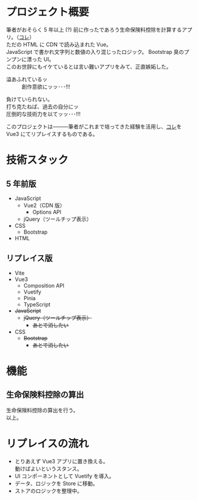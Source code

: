 # プロジェクト概要

筆者がおそらく 5 年以上 (?) 前に作ったであろう生命保険料控除を計算するアプリ。（[コレ](https://github.com/naoki-funawatari/nenmatsu/blob/main/index.html)）  
ただの HTML に CDN で読み込まれた Vue。  
JavaScript で書かれ文字列と数値の入り混じったロジック。
Bootstrap 臭のプンプンに漂った UI。  
このお世辞にもイケているとは言い難いアプリをみて、正直嫉妬した。

溢あふれているッ  
　　　創作意欲にッッ･･･!!!

負けていられない。  
打ち克たねば、過去の自分にッ  
圧倒的な技術力を以てッッ･･･!!!

このプロジェクトは―――筆者がこれまで培ってきた経験を活用し、[コレ](https://github.com/naoki-funawatari/nenmatsu/blob/main/index.html)を Vue3 にてリプレイスするものである。

# 技術スタック

## 5 年前版

- JavaScript
  - Vue2（CDN 版）
    - Options API
  - jQuery（ツールチップ表示）
- CSS
  - Bootstrap
- HTML

## リプレイス版

- Vite
- Vue3
  - Composition API
  - Vuetify
  - Pinia
  - TypeScript
- ~~JavaScript~~
  - ~~jQuery（ツールチップ表示）~~
    - ~~あとで消したい~~
- CSS
  - ~~Bootstrap~~
    - ~~あとで消したい~~

# 機能

## 生命保険料控除の算出

生命保険料控除の算出を行う。  
以上。

# リプレイスの流れ

- とりあえず Vue3 アプリに置き換える。  
  動けばよいというスタンス。
- UI コンポーネントとして Vuetify を導入。
- データ、ロジックを Store に移動。
- ストアのロジックを整理中。
